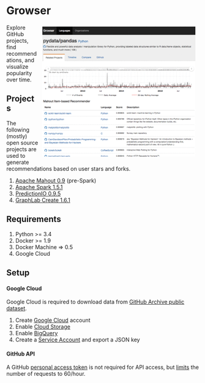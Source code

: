 # Growser

<img src="static/screenshot.gif" align="right" hspace="10" vspace="6" />

Explore GitHub projects, find recommendations, and visualize popularity over time.

## Projects

The following (mostly) open source projects are used to generate recommendations based on user stars and forks.

1. [Apache Mahout 0.9](http://mahout.apache.org/) (pre-Spark)
1. [Apache Spark 1.5.1](http://spark.apache.org/)
1. [PredictionIO 0.9.5](https://prediction.io/)
1. [GraphLab Create 1.6.1](https://dato.com/products/create/)

## Requirements

1. Python >= 3.4
1. Docker >= 1.9
1. Docker Machine => 0.5
1. Google Cloud

## Setup

#### Google Cloud

Google Cloud is required to download data from [GitHub Archive public dataset](https://www.githubarchive.org/).

1. Create [Google Cloud](https://cloud.google.com/) account
1. Enable [Cloud Storage](https://cloud.google.com/storage/docs/signup)
1. Enable [BigQuery](https://cloud.google.com/bigquery/sign-up)
1. Create a [Service Account](https://console.developers.google.com/apis/credentials/serviceaccount/) and export a JSON key

#### GitHub API

A GitHub [personal access token](https://github.com/settings/tokens) is not required for API access, but [limits](https://developer.github.com/v3/rate_limit/) the number of requests to 60/hour.

